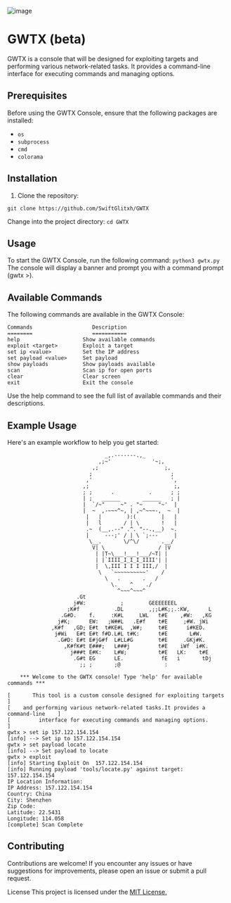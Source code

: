 ![image](https://github.com/SwiftGlitxh/GWTX/assets/72777943/c751472f-da00-4159-95d7-acf58f7fa966)

# GWTX (beta)

GWTX is a console that will be designed for exploiting targets and performing various network-related tasks. It provides a command-line interface for executing commands and managing options.

## Prerequisites

Before using the GWTX Console, ensure that the following packages are installed:

- `os`
- `subprocess`
- `cmd`
- `colorama`

## Installation

1. Clone the repository:

`git clone https://github.com/SwiftGlitxh/GWTX`

Change into the project directory:
`cd GWTX`

## Usage
To start the GWTX Console, run the following command:
`python3 gwtx.py`
The console will display a banner and prompt you with a command prompt (gwtx >).
## Available Commands
The following commands are available in the GWTX Console:
```
Commands                   Description
========                   ===========
help                    Show available commands
exploit <target>        Exploit a target
set ip <value>          Set the IP address
set payload <value>     Set payload
show payloads           Show payloads available
scan                    Scan ip for open ports
clear                   Clear screen
exit                    Exit the console 
```
Use the help command to see the full list of available commands and their descriptions.

## Example Usage
Here's an example workflow to help you get started:

```
                               _,.-------.,_
                             ,;~'             '~;,
                           ,;                     ;,
                          ;                         ;
                         ,'                         ',
                        ,;                           ;,
                        ; ;      .           .      ; ;
                        | ;   ______       ______   ; |
                        |  `/~"     ~" . "~     "~'  |
                        |  ~  ,-~~~^~, | ,~^~~~-,  ~  |
                         |   |        ):(        |   |
                         |   l       / | \       !   |
                         .~  (__,.--" .^. "--.,__)  ~.
                         |     ---;' / | \ `;---     |
                          \__.       \/^\/       .__/
                           V| \                 / |V
                            | |T~\___!___!___/~T| |
                            | |`IIII_I_I_I_IIII'| |
                            |  \,III I I I III,/  |
                             \   `~~~~~~~~~~'    /
                               \   .       .   /
                                 \.    ^    ./
                                   ^~~~^~~~^      
                      .Gt                                                                                           
                     j#W:           ;        GEEEEEEEL                                                              
                   ;K#f           .DL        ,;;L#K;;.:KW,      L                                                   
                 .G#D.    f.     :K#L     LWL   t#E    ,#W:   ,KG                                                   
                j#K;      EW:   ;W##L   .E#f    t#E     ;#W. jWi                                                    
              ,K#f   ,GD; E#t  t#KE#L  ,W#;     t#E      i#KED.                                                     
               j#Wi   E#t E#t f#D.L#L t#K:      t#E       L#W.                                                      
                .G#D: E#t E#jG#f  L#LL#G        t#E     .GKj#K.                                                     
                  ,K#fK#t E###;   L###j         t#E    iWf  i#K.                                                    
                    j###t E#K:    L#W;          t#E   LK:    t#E                                                    
                     .G#t EG      LE.            fE   i       tDj                                                   
                       ;; ;       ;@              :                                                                 
                                                                                                                    
    *** Welcome to the GWTX console! Type 'help' for available commands ***                                         

[       This tool is a custom console designed for exploiting targets           ]
[    and performing various network-related tasks.It provides a command-line    ]
[         interface for executing commands and managing options.                ]
gwtx > set ip 157.122.154.154
[info] --> Set ip to 157.122.154.154
gwtx > set payload locate
[info] --> Set payload to locate
gwtx > exploit
[info] Starting Exploit On  157.122.154.154
[info] Running payload 'tools/locate.py' against target: 157.122.154.154
IP Location Information:
IP Address: 157.122.154.154
Country: China
City: Shenzhen
Zip Code: 
Latitude: 22.5431
Longitude: 114.058
[complete] Scan Complete

```

## Contributing
Contributions are welcome! If you encounter any issues or have suggestions for improvements, please open an issue or submit a pull request.

License
This project is licensed under the [MIT License.](https://github.com/git/git-scm.com/blob/main/MIT-LICENSE.txt)
